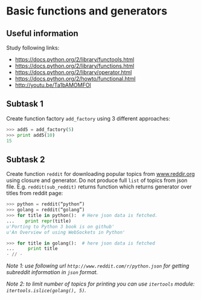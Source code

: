 # Basic functions and generators


## Useful information

Study following links:
 - https://docs.python.org/2/library/functools.html
 - https://docs.python.org/2/library/functions.html
 - https://docs.python.org/2/library/operator.html
 - https://docs.python.org/2/howto/functional.html
 - http://youtu.be/Ta1bAMOMFOI


## Subtask 1

Create function factory `add_factory` using 3 different approaches:

```python
>>> add5 = add_factory(5)
>>> print add5(10)
15
```


## Subtask 2

Create function `reddit` for downloading popular topics from www.reddir.org
using closure and generator. Do not produce full `list` of topics from json
file. E.g. `reddit(sub_reddit)` returns function which returns generator over
titles from reddit page:

```python
>>> python = reddit(“python”)
>>> golang = reddit(“golang”)
>>> for title in python():  # Here json data is fetched.
...    print repr(title)
u'Porting to Python 3 book is on github'
u'An Overview of using WebSockets in Python'

>>> for title in golang():  # here json data is fetched
...     print title
- // -
```
_Note 1: use following url `http://www.reddit.com/r/python.json` for getting
subreddit information in `json` format._

_Note 2: to limit number of topics for printing you can use `itertools` module:
`itertools.islice(golang(), 5)`._
